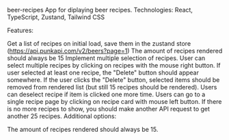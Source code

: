 beer-recipes
App for diplaying beer recipes. Technologies: React, TypeScript, Zustand, Tailwind CSS

Features:

Get a list of recipes on initial load, save them in the zustand store (https://api.punkapi.com/v2/beers?page=1)
The amount of recipes rendered should always be 15
Implement multiple selection of recipes. User can select multiple recipes by clicking on recipes with the mouse right button. If user selected at least one recipe, the "Delete" button should appear somewhere.
If the user clicks the "Delete" button, selected items should be removed from rendered list (but still 15 recipes should be rendered).
Users can deselect recipe if item is clicked one more time.
Users can go to a single recipe page by clicking on recipe card with mouse left button.
If there is no more recipes to show, you should make another API request to get another 25 recipes.
Additional options:

The amount of recipes rendered should always be 15.
